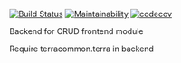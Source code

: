 [![Build Status](https://travis-ci.org/Terralego/terra.backend.crud.svg?branch=master)](https://travis-ci.org/Terralego/terra.backend.crud/)
[![Maintainability](https://api.codeclimate.com/v1/badges/e6e4cac2f8f1fc41c49a/maintainability)](https://codeclimate.com/github/Terralego/terra.backend.crud/maintainability)
[![codecov](https://codecov.io/gh/Terralego/terra.backend.crud/branch/master/graph/badge.svg)](https://codecov.io/gh/Terralego/terra.backend.crud)

Backend for CRUD frontend module


Require terracommon.terra in backend
